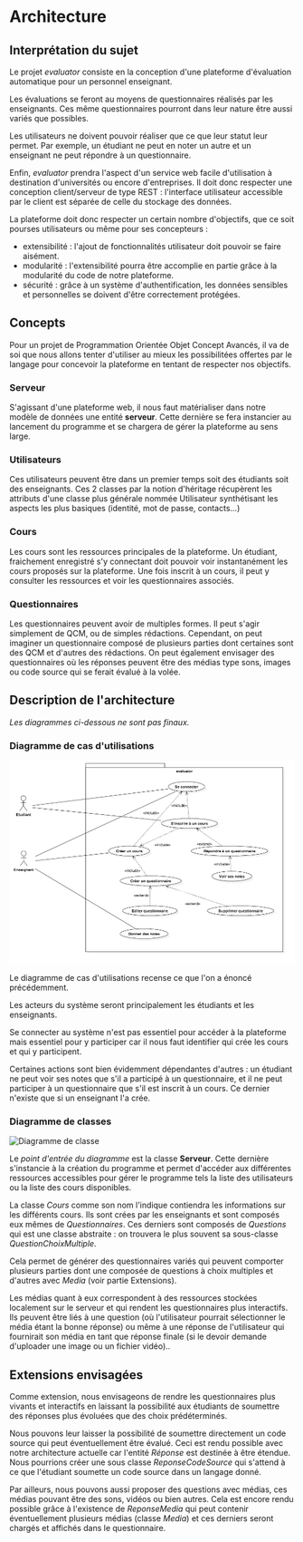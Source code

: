 # Architecture

## Interprétation du sujet

Le projet *evaluator* consiste en la conception d'une plateforme d'évaluation automatique pour un personnel enseignant.

Les évaluations se feront au moyens de questionnaires réalisés par les enseignants. Ces même questionnaires pourront dans leur nature être aussi variés que possibles.

Les utilisateurs ne doivent pouvoir réaliser que ce que leur statut leur permet. Par exemple, un étudiant ne peut en noter un autre et un enseignant ne peut répondre à un questionnaire.

Enfin, *evaluator* prendra l'aspect d'un service web facile d'utilisation à destination d'universités ou encore d'entreprises. Il doit donc respecter une conception client/serveur de type REST : l'interface utilisateur accessible par le client est séparée de celle du stockage des données.

La plateforme doit donc respecter un certain nombre d'objectifs, que ce soit pourses utilisateurs ou même pour ses concepteurs :

  * extensibilité : l'ajout de fonctionnalités utilisateur doit pouvoir se faire aisément.
  * modularité : l'extensibilité pourra être accomplie en partie grâce à la modularité du code de notre plateforme.
  * sécurité : grâce à un système d'authentification, les données sensibles et personnelles se doivent d'être correctement protégées.

## Concepts

Pour un projet de Programmation Orientée Objet Concept Avancés, il va de soi que nous allons tenter d'utiliser au mieux les possibilitées offertes par le langage pour concevoir la plateforme en tentant de respecter nos objectifs.

### Serveur

S'agissant d'une plateforme web, il nous faut matérialiser dans notre modèle de données une entité **serveur**. Cette dernière se fera instancier au lancement du programme et se chargera de gérer la plateforme au sens large.

### Utilisateurs

Ces utilisateurs peuvent être dans un premier temps soit des étudiants soit des enseignants. Ces 2 classes par la notion d'héritage récupèrent les attributs d'une classe plus générale nommée Utilisateur synthétisant les aspects les plus basiques (identité, mot de passe, contacts...)

### Cours

Les cours sont les ressources principales de la plateforme. Un étudiant, fraichement enregistré s'y connectant doit pouvoir voir instantanément les cours proposés sur la plateforme. Une fois inscrit à un cours, il peut y consulter les ressources et voir les questionnaires associés.

### Questionnaires

Les questionnaires peuvent avoir de multiples formes. Il peut s'agir simplement de QCM, ou de simples rédactions. Cependant, on peut imaginer un questionnaire composé de plusieurs parties dont certaines sont des QCM et d'autres des rédactions. On peut également envisager des questionnaires où les réponses peuvent être des médias type sons, images ou code source qui se ferait évalué à la volée.

## Description de l'architecture

*Les diagrammes ci-dessous ne sont pas finaux.*

### Diagramme de cas d'utilisations

![Diagramme Use Case](Diagrammes/DiagrammeUseCase.png)

Le diagramme de cas d'utilisations recense ce que l'on a énoncé précédemment.

Les acteurs du système seront principalement les étudiants et les enseignants.

Se connecter au système n'est pas essentiel pour accéder à la plateforme mais essentiel pour y participer car il nous faut identifier qui crée les cours et qui y participent.

Certaines actions sont bien évidemment dépendantes d'autres : un étudiant ne peut voir ses notes que s'il a participé à un questionnaire, et il ne peut participer à un questionnaire que s'il est inscrit à un cours. Ce dernier n'existe que si un enseignant l'a crée.

### Diagramme de classes

![Diagramme de classe](Diagramme/DiagrammeClasses.png)

Le *point d'entrée du diagramme* est la classe **Serveur**. Cette dernière s'instancie à la création du programme et permet d'accéder aux différentes ressources accessibles pour gérer le programme tels la liste des utilisateurs ou la liste des cours disponibles.

La classe *Cours* comme son nom l'indique contiendra les informations sur les différents cours. Ils sont crées par les enseignants et sont composés eux mêmes de *Questionnaires*. Ces derniers sont composés de *Questions* qui est une classe abstraite : on trouvera le plus souvent sa sous-classe *QuestionChoixMultiple*.

Cela permet de générer des questionnaires variés qui peuvent comporter plusieurs parties dont une composée de questions à choix multiples et d'autres avec *Media* (voir partie Extensions).

Les médias quant à eux correspondent à des ressources stockées localement sur le serveur et qui rendent les questionnaires plus interactifs. Ils peuvent être liés à une question (où l'utilisateur pourrait sélectionner le média étant la bonne réponse) ou même à une réponse de l'utilisateur qui fournirait son média en tant que réponse finale (si le devoir demande d'uploader une image ou un fichier vidéo)..

## Extensions envisagées

Comme extension, nous envisageons de rendre les questionnaires plus vivants et interactifs en laissant la possibilité aux étudiants de soumettre des réponses plus évoluées que des choix prédéterminés.

Nous pouvons leur laisser la possibilité de soumettre directement un code source qui peut éventuellement être évalué. Ceci est rendu possible avec notre architecture actuelle car l'entité *Réponse* est destinée à être étendue. Nous pourrions créer une sous classe *ReponseCodeSource* qui s'attend à ce que l'étudiant soumette un code source dans un langage donné.

Par ailleurs, nous pouvons aussi proposer des questions avec médias, ces médias pouvant être des sons, vidéos ou bien autres. Cela est encore rendu possible grâce à l'existence de *ReponseMedia* qui peut contenir éventuellement plusieurs médias (classe *Media*) et ces derniers seront chargés et affichés dans le questionnaire.
